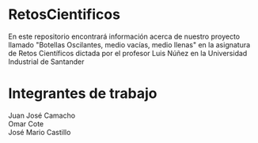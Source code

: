 # RetosCientificos
En este repositorio encontrará información acerca de nuestro proyecto llamado "Botellas Oscilantes, medio vacías, medio llenas" en la asignatura de Retos Científicos dictada por el profesor Luis Núñez en la Universidad Industrial de Santander

# Integrantes de trabajo
Juan José Camacho  
Omar Cote    
José Mario Castillo  
